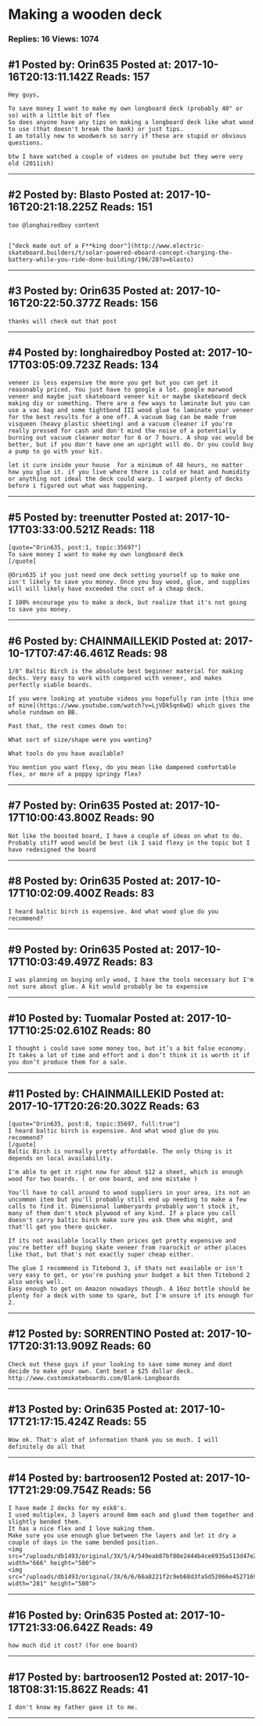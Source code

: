 # Making a wooden deck

### Replies: 16 Views: 1074

## \#1 Posted by: Orin635 Posted at: 2017-10-16T20:13:11.142Z Reads: 157

```
Hey guys,

To save money I want to make my own longboard deck (probably 40" or so) with a little bit of flex
So does anyone have any tips on making a longboard deck like what wood to use (that doesn't break the bank) or just tips.
I am totally new to woodwork so sorry if these are stupid or obvious questions.

btw I have watched a couple of videos on youtube but they were very old (2011ish)
```

---
## \#2 Posted by: Blasto Posted at: 2017-10-16T20:21:18.225Z Reads: 151

```
too @longhairedboy content


["deck made out of a F**king door"](http://www.electric-skateboard.builders/t/solar-powered-eboard-concept-charging-the-battery-while-you-ride-done-building/196/28?u=blasto)
```

---
## \#3 Posted by: Orin635 Posted at: 2017-10-16T20:22:50.377Z Reads: 156

```
thanks will check out that post
```

---
## \#4 Posted by: longhairedboy Posted at: 2017-10-17T03:05:09.723Z Reads: 134

```
veneer is less expensive the more you get but you can get it reasonably priced. You just have to google a lot. google marwood veneer and maybe just skateboard veneer kit or maybe skateboard deck making diy or something. There are a few ways to laminate but you can use a vac bag and some tightbond III wood glue to laminate your veneer for the best results for a one off. A vacuum bag can be made from visqueen (heavy plastic sheeting) and a vacuum cleaner if you're really pressed for cash and don't mind the noise of a potentially burning out vacuum cleaner motor for 6 or 7 hours. A shop vac would be better, but if you don't have one an upright will do. Or you could buy a pump to go with your kit. 

let it cure inside your house  for a minimum of 48 hours, no matter how you glue it. if you live where there is cold or heat and humidity or anything not ideal the deck could warp. I warped plenty of decks before i figured out what was happening.
```

---
## \#5 Posted by: treenutter Posted at: 2017-10-17T03:33:00.521Z Reads: 118

```
[quote="Orin635, post:1, topic:35697"]
To save money I want to make my own longboard deck
[/quote]

@Orin635 if you just need one deck setting yourself up to make one isn't likely to save you money. Once you buy wood, glue, and supplies will will likely have exceeded the cost of a cheap deck. 

I 100% encourage you to make a deck, but realize that it's not going to save you money.
```

---
## \#6 Posted by: CHAINMAILLEKID Posted at: 2017-10-17T07:47:46.461Z Reads: 98

```
1/8" Baltic Birch is the absolute best beginner material for making decks. Very easy to work with compared with veneer, and makes perfectly viable boards.

If you were looking at youtube videos you hopefully ran into [this one of mine](https://www.youtube.com/watch?v=LjVDk5qn6wQ) which gives the whole rundown on BB.

Past that, the rest comes down to:

What sort of size/shape were you wanting?

What tools do you have available?

You mention you want flexy, do you mean like dampened comfortable flex, or more of a poppy springy flex?
```

---
## \#7 Posted by: Orin635 Posted at: 2017-10-17T10:00:43.800Z Reads: 90

```
Not like the boosted board, I have a couple of ideas on what to do. Probably stiff wood would be best (ik I said flexy in the topic but I have redesigned the board
```

---
## \#8 Posted by: Orin635 Posted at: 2017-10-17T10:02:09.400Z Reads: 83

```
I heard baltic birch is expensive. And what wood glue do you recommend?
```

---
## \#9 Posted by: Orin635 Posted at: 2017-10-17T10:03:49.497Z Reads: 83

```
I was planning on buying only wood, I have the tools necessary but I'm not sure about glue. A kit would probably be to expensive
```

---
## \#10 Posted by: Tuomalar Posted at: 2017-10-17T10:25:02.610Z Reads: 80

```
I thought i could save some money too, but it’s a bit false economy. It takes a lot of time and effort and i don’t think it is worth it if you don’t produce them for a sale.
```

---
## \#11 Posted by: CHAINMAILLEKID Posted at: 2017-10-17T20:26:20.302Z Reads: 63

```
[quote="Orin635, post:8, topic:35697, full:true"]
I heard baltic birch is expensive. And what wood glue do you recommend?
[/quote]
Baltic Birch is normally pretty affordable. The only thing is it depends on local availability.

I'm able to get it right now for about $12 a sheet, which is enough wood for two boards. ( or one board, and one mistake )

You'll have to call around to wood suppliers in your area, its not an uncommon item but you'll probably still end up needing to make a few calls to find it. Dimensional lumberyards probably won't stock it, many of them don't stock plywood of any kind. If a place you call doesn't carry baltic birch make sure you ask them who might, and that'll get you there quicker.

If its not available locally then prices get pretty expensive and you're better off buying skate veneer from roarockit or other places like that, but that's not exactly super cheap either. 

The glue I recommend is Titebond 3, if thats not available or isn't very easy to get, or you're pushing your budget a bit then Titebond 2 also works well.
Easy enough to get on Amazon nowadays though. A 16oz bottle should be plenty for a deck with some to spare, but I'm unsure if its enough for 2.
```

---
## \#12 Posted by: SORRENTINO Posted at: 2017-10-17T20:31:13.909Z Reads: 60

```
Check out these guys if your looking to save some money and dont decide to make your own. Cant beat a $25 dollar deck.
http://www.customskateboards.com/Blank-Longboards
```

---
## \#13 Posted by: Orin635 Posted at: 2017-10-17T21:17:15.424Z Reads: 55

```
Wow ok. That's alot of information thank you so much. I will definitely do all that
```

---
## \#14 Posted by: bartroosen12 Posted at: 2017-10-17T21:29:09.754Z Reads: 56

```
I have made 2 decks for my esk8's.
I used multiplex, 3 layers around 6mm each and glued them together and slightly bended them.
It has a nice flex and I love making them.
Make sure you use enough glue between the layers and let it dry a couple of days in the same bended position.
<img src="/uploads/db1493/original/3X/5/4/549eab87bf80e2444b4ce6935a513d47e20205ce.jpg" width="666" height="500">
<img src="/uploads/db1493/original/3X/6/6/66a8221f2c9eb68d3fa5d52066e4527169536e83.jpg" width="281" height="500">
```

---
## \#16 Posted by: Orin635 Posted at: 2017-10-17T21:33:06.642Z Reads: 49

```
how much did it cost? (for one board)
```

---
## \#17 Posted by: bartroosen12 Posted at: 2017-10-18T08:31:15.862Z Reads: 41

```
I don't know my father gave it to me.
```

---
